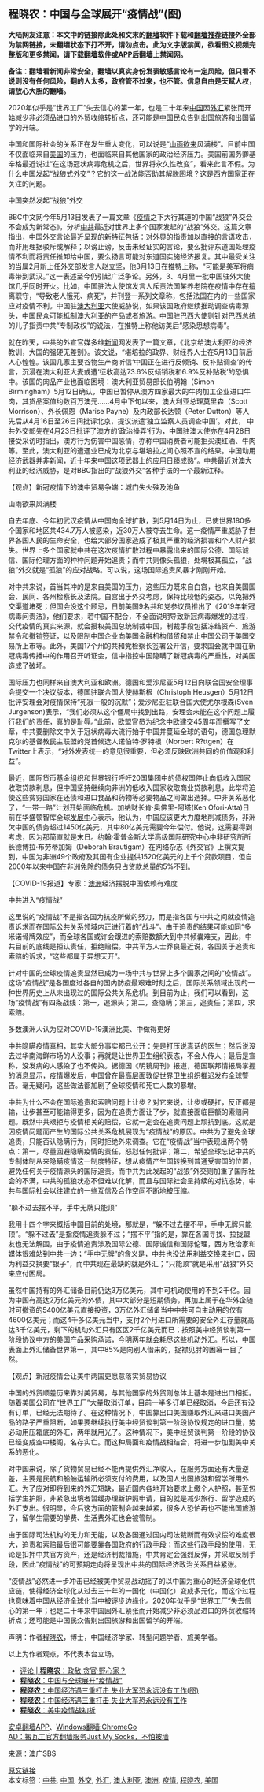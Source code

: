  <h2>程晓农：中国与全球展开“疫情战”(图)</h2> <p class="notice"><b>大陆网友注意：本文中的链接除此处和文末的<a href="https://github.com/bannedbook/fanqiang" >翻墙</a>软件下载和<a href="https://github.com/killgcd/justmysocks/blob/master/README.md">翻墙推荐</a>链接外全部为禁网链接，未翻墙状态下打不开，请勿点击。此为文字版禁闻，欲看图文视频完整版和更多禁闻，请下载<a href="https://github.com/bannedbook/fanqiang">翻墙软件或APP</a>后翻墙上禁闻网。</p><p>备注：翻墙看新闻非常安全，翻墙以真实身份发表敏感言论有一定风险，但只看不说则没有任何风险，翻的人太多，政府管不过来，也不管。信息自由是天赋人权，请放心大胆的翻墙。</b></p>  <div class="entry"> <p id="conimg">2020年似乎是“世界工厂”失去信心的第一年，也是二十年来<span class='wp_keywordlink_affiliate'><a href="https://www.bannedbook.org/" title="中国" target="_blank">中国</a></span>因<a href="https://www.bannedbook.org/bnews/tag/%E5%A4%96%E6%B1%87/" class="st_tag internal_tag" rel="tag" title="标签 外汇 下的日志">外汇</a>紧张而开始减少非必须品进口的外贸收缩转折点，还可能是<a href="https://www.bannedbook.org/bnews/tag/%E4%B8%AD%E5%9B%BD/" class="st_tag internal_tag" rel="tag" title="标签 中国 下的日志">中国</a>民众告别出国旅游和出国留学的开端。</p> <p>中国和国际社会的关系正在发生重大变化，可以说是“<span class='wp_keywordlink'><a href="https://www.bannedbook.org/forum11/topic603.html" title="我们告诉未来 第五集 山雨欲来" target="_blank">山雨欲来</a></span>风满楼”。目前中国不仅面临来自<a href="https://www.bannedbook.org/bnews/tag/%e7%be%8e%e5%9b%bd/" class="st_tag internal_tag" rel="tag" title="标签 美国 下的日志">美国</a>的压力，也面临来自其他国家的政治经济压力。美国前国务卿基辛格最近说过“在这场冠状病毒危机之后，世界将永久性改变”，看来此言不假。为什么中国发起“战狼式<a href="https://www.bannedbook.org/bnews/tag/%E5%A4%96%E4%BA%A4/" class="st_tag internal_tag" rel="tag" title="标签 外交 下的日志">外交</a>”？它的这一战法能否助其解脱困境？这是西方国家正在关注的问题。</p> <p>中国突然发起“战狼”外交</p> <p>BBC中文网今年5月13日发表了一篇文章《<a href="https://www.bannedbook.org/bnews/tag/%E7%96%AB%E6%83%85/" class="st_tag internal_tag" rel="tag" title="标签 疫情 下的日志">疫情</a>之下大行其道的中国“战狼”外交会不会成为新常态》，分析<a href="https://www.bannedbook.org/bnews/tag/%e4%b8%ad%e5%85%b1/" class="st_tag internal_tag" rel="tag" title="标签 中共 下的日志">中共</a>最近对世界上多个国家发起的“战狼”外交。这篇文章指出，中国外交言论最近呈现的新特征包括：对外界的指责加以直接的言语攻击，而非用理据驳斥或解释；以谤止谤，反击未经证实的言论，要么批评东道国处理疫情不利而将责任推卸给中国，要么扬言可能对东道国实施经济报复。其中最受关注的当属2月新上任外交部发言人赵立坚，他3月13日在推特上称，“可能是美军将病毒带到武汉。”这一表述至今仍引起广泛争论。另外，3、4月里一批中国驻外大使馆几乎同时开火。比如，中国驻法大使馆发言人斥责法国某养老院在疫情中存在擅离职守，“导致老人饿死、病死”，并刊登一系列文章称，包括法国在内的一些国家应对疫情不利。中国驻<a href="https://www.bannedbook.org/bnews/tag/%e6%be%b3%e5%a4%a7%e5%88%a9%e4%ba%9a/" class="st_tag internal_tag" rel="tag" title="标签 澳大利亚 下的日志">澳大利亚</a>大使威胁说，如果该国政府继续推动调查病毒源头，中国民众可能抵制澳大利亚的产品或者旅游。中国驻巴西大使则针对巴西总统的儿子指责中共“专制政权”的说法，在推特上称他访美后“感染思想病毒”。</p> <p>就在昨天，中共的外宣官媒多维<span class='wp_keywordlink_affiliate'><a href="https://www.bannedbook.org/" title="新闻">新闻</a></span>网发表了一篇文章，《北京给澳大利亚的经济教训，大国的强硬无差别》。该文说，“堪培拉的政界、财经界人士在5月13日前后人心惶惶。该国几家主要谷物生产商听信‘中国正在进行反倾销、反补贴调查’的传言，沉浸在澳大利亚大麦或遭‘征收高达73.6%反倾销税和6.9%反补贴税’的恐惧中。该国的肉品产业也面临困境：澳大利亚贸易部长伯明翰（Simon Birmingham）5月12日确认，中国已暂停从澳方四家最大的牛肉加工企业进口牛肉，其货品案值约数百万澳元……4月中下旬以来，澳大利亚总理莫里森（Scott Morrison）、外长佩恩（Marise Payne）及内政部长达顿（Peter Dutton）等人先后从4月16日至26日间批评北京，提议派遣‘独立监察人员调查中国’。对此， 中共外交部先在4月23日批评了澳方的‘政治操弄’行为，中国驻澳大使亦在4月28日接受采访时指出，澳方行为伤害中国感情，亦称中国消费者可能拒买澳红酒、牛肉等。至此，澳大利亚的遭遇业已成为北京与堪培拉之间心照不宣的结果。中国动用经济武器并非新闻，近十年来中国这项武器上的应用日臻成熟”。中共最近对澳大利亚的经济威胁，是对BBC指出的“战狼外交”各种手法的一个最新注释。</p> <p>【观点】新冠疫情下的澳中贸易争端：城门失火殃及池鱼</p> <p>山雨欲来风满楼</p>  <p>自去年底、今年初武汉疫情从中国向全球扩散，到5月14日为止，已使世界180多个国家和地区共434.7万人被感染，近30万人被夺去生命。这一疫情严重威胁了世界各国人民的生命安全，也给大部分国家造成了极其严重的经济损害和个人财产损失。世界上多个国家就中共在这次疫情扩散过程中暴露出来的国际公德、国际诚信、国际伦理方面的种种问题开始追责；而中共则像头孤狼，处境极其孤立，“战狼”外交就是“孤狼”的应对战略。可以说，这场国际追责风暴才刚刚开始。</p> <p>对中共来说，首当其冲的是来自美国的压力，这些压力既来自白宫，也来自美国国会、民间、各州检察长及法院。白宫出于外交考虑，保持比较低的姿态，以免把外交渠道堵死；但国会没这个顾忌，日前美国9名共和党参议员推出了《2019年新冠病毒问责法》，他们要求，若中国不配合，不全面说明导致新冠病毒爆发的过程，交代疫情的真实来源，就会授权美国总统制裁中国，制裁手段包括冻结资产、旅游禁令和撤销签证，以及限制中国企业向美国金融机构借贷和禁止中国公司于美国交易所上市等。此外，美国17个州的共和党检察长签署公开信，要求国会就中国在新冠病毒传播中的作用召开听证会，信中指控中国隐瞒了新冠病毒的严重性，对美国造成了破坏。</p> <p>国际压力也同样来自澳大利亚和欧洲。德国和爱沙尼亚5月12日向联合国安全理事会提交一个决议版本，德国驻联合国大使赫斯根（Christoph Heusgen）5月12日批评安理会对疫情保持“死寂一般的沉默”；爱沙尼亚驻联合国大使尤尔根森(Sven Jurgenson)表示，“我们必须从这个僵局中找到出路，安理会未能在这个问题上履行我们的责任，真的是耻辱。”此前，欧盟官员为纪念中欧建交45周年而撰写了文章，中共要删除文中关于冠状病毒大流行始于中国并蔓延全球的语句，德国总理默克尔的基督教民主联盟的党首候选人诺伯特·罗特根（Norbert R?ttgen）在Twitter上表示，“对外发表统一的意见很重要，但必须反映欧洲共同的价值观和利益”。</p> <p>最近，国际货币基金组织和世界银行呼吁20国集团中的债权国停止向低收入国家收取贷款利息，但中国坚持继续向非洲的低收入国家收取商业贷款利息，此举将迫使这些贫穷国家在还债和进口食品和药物等必要物品之间做出选择。中非关系恶化了，“一带一路”计划开始面临危机。加纳财长肯·奥佛里-阿塔(Ken Ofori-Atta)日前在华盛顿智库全球<span class='wp_keywordlink'><a href="https://www.bannedbook.org/forum11/topic335.html" title="禁片：发展中出现的问题，只能靠发展解决？" target="_blank">发展中</a></span>心表示，他认为，中国应该更大力度地削减债务，非洲欠中国的债务超过1450亿美元，其中80亿美元需要今年偿付。他说，这需要得到考虑，因为那简直就是末日。约翰·霍普金斯大学高级国际研究中心中非研究所所长德博拉·布劳蒂加姆（Deborah Brautigam）在网络杂志《外交官》上撰文提到，中国为非洲49个政府及其国有企业提供1520亿美元的上千个贷款项目，但自2000年以来中国在非洲免除的债务只占贷款总量的5%不到。</p> <p>【COVID-19报道】专家：<a href="https://www.bannedbook.org/bnews/tag/%e6%be%b3%e6%b4%b2/" class="st_tag internal_tag" rel="tag" title="标签 澳洲 下的日志">澳洲</a>经济摆脱中国依赖有难度</p> <p>中共进入“疫情战”</p> <p>这里说的“疫情战”不是指各国为抗疫所做的努力，而是指各国与中共之间就疫情追责诉求而在国际公共关系领域内正进行着的“战斗”。由于追责的结果可能如同“多米诺骨牌效应”，而全球各国或许会跟进的索赔数额大到中共倾囊难支，因此，中共目前的底线是拒认责任，拒绝赔偿。中共军方人士乔良最近说，各国关于追责和索赔的诉求，“这些都属于异想天开”。</p>  <p>针对中国的全球疫情追责显然已成为一场中共与世界上多个国家之间的“疫情战”。这场“疫情战”是各国度过各自的国内防疫最艰难时刻之后，国际关系领域出现的一种世界历史上从未出现过的国际公共关系危机。到目前为止，我们可以看到，这场“疫情战”有四条战线：第一，追源头；第二，查隐瞒；第三，追责任；第四，求索赔。</p> <p>多数澳洲人认为应对COVID-19澳洲比美、中做得更好</p> <p>中共隐瞒疫情真相，其实大部分事实都已公开：先是打压说真话的医生；然后说没去过华南海鲜市场的人没事；再就是让世界卫生组织表态，不会人传人；最后是宣称，没发病的人感染了也不传染。据德国《明镜周刊》报道，德国联邦情报局掌握的消息显示，疫情爆发后，中国曾在最<span class='wp_keywordlink_affiliate'><a href="https://www.bannedbook.org/bnews/ccpdope/" title="中共高层内幕" target="_blank">高层</a></span>面敦促世界卫生组织推迟发布全球警告。毫无疑问，这些做法都加剧了全球疫情和死亡人数的暴增。</p> <p>中共为什么不会在国际追责和索赔问题上让步？对它来说，让步或硬扛，反正都是输，让步甚至可能输得更多，因为在追责方面让了步，就直接面临巨额的索赔问题。既然中共艰拒与疫情相关的赔偿，它就一定会在追责问题上顽抗到底。这就是因疫情问题而产生的国际公共关系危机展现为“疫情战”的原因。中共为了避免全球追责，只能否认隐瞒行为，同时拒绝外来调查。它在“疫情战”当中表现出两个特点：第一，尽量回避隐瞒疫情的责任，怒怼任何批评；第二，希望全球忘记中共的专制体制从来隐瞒疫情这一制度特征，想从疫情产生国转换到普通受害国的位置，避免任何关于疫情源头的国际追责。而中共为此发起的“战狼”外交则加重了国际社会的不满，中共的孤狼状态不但难以化解，而且与国际社会呈持续的对抗态势，中共与国际社会以往建立的一些互信及合作空间不断地被压缩。</p> <p>“躲不过去摆不平，手中无牌只能顶”</p> <p>我用十四个字来概括中国目前的处境，那就是，“躲不过去摆不平，手中无牌只能顶”。“躲不过去”是指疫情追责躲不过；“摆不平”指的是，靠在各国寻找、拉拢盟友也无法解围，由于疫情追责涉及国际公德、国际诚信和国际伦理，西方政治家和媒体很难站到中共一边；“手中无牌”的含义是，中共也没法用利益交换来封口，因为利益交换要“银子”，而中共现在最缺的就是外汇；“只能顶”就是采用“战狼”外交来应付困局。</p> <p>虽然中国持有的外汇储备目前仍达3万亿美元，其中可机动使用的不到2千亿。因为中国有高达2万亿美元的外债，其中大部分是短期债务，再加上属于在华外企随时可撤资的5400亿美元直接投资，3万亿外汇储备当中中共可自主动用的仅有4600亿美元；而这4千多亿美元当中，支付2个月进口所需要的安全外汇存量就高达3千亿美元，剩下的机动外汇只有区区2千亿美元而已；按照美中经贸谈判第一阶段协议中方的美国产品采购承诺，今明两年就会耗尽这些机动外汇。所以，中国表面上外汇储备世界第一，其中85%是向别人借来的，捉襟见肘的困窘一目了然。</p>  <p>【观点】新冠疫情会让美中两国更愿意落实贸易协议</p> <p>中国的外贸顺差历来靠对美贸易，与其他国家的外贸则总体上基本是进出口相抵。随着美国公司在“世界工厂”大量取消订单，目前一半多订单已经取消，今后还有没有订单，已经无法期待了。在这种情况下，中国靠出口美国赚取外汇来进口美国产品的路子严重阻断，如果要继续执行美中经贸谈判第一阶段协议规定的进口量，势必动用压箱底的外汇，两年就用光了。这种情况下，美中经贸谈判第一阶段的协议已经变成空中楼阁，名存实亡。而这种局面和疫情战相结合，将进一步加剧美中关系的恶化。</p> <p>对中国来说，除了货物贸易已经不能再提供外汇净收入，在服务方面还有大量逆差，主要是民航和船舶运输所必须支付的费用，以及国人出国旅游和留学所用外汇。为了应对即将到来的外汇短缺，最近国内各地开始要求上缴个人护照，甚至包括学生护照，非紧急出境者暂缓办理新护照申请，目的就是减少旅行、留学造成的外汇支出。很明显，今后这方面的管制会越来越紧，很多人恐怕再也不能出国旅游了，留学生需要的学费、生活费外汇也会被管制。</p> <p>由于国际司法机构的无力和无能，以及各国通过国内司法裁断而有效求偿的难度很大，追责和索赔最后很可能要靠各国政府的行政手段；而这些行政手段的使用，无论是扣押中共官方资产，还是经济制裁措施，中共肯定会强烈反弹，并采取反制手段，因此“疫情战”的可预期走向将呈现出中共的国际经济政治关系日益紧张。</p> <p>“疫情战”必然进一步冲击已经被美中贸易战动摇了的以中国为重心的经济全球化供应链，使得经济全球化从过去三十年的一国化（中国化）变成多元化，而这个过程也意味着中国从经济全球化当中被逐步边缘化。2020年似乎是“世界工厂”失去信心的第一年；也是二十年来中国因外汇紧张而开始减少非必须品进口的外贸收缩转折点；还可能是中国民众告别出国旅游和出国留学的开端。</p> <p>声明：作者<a href="https://www.bannedbook.org/bnews/tag/%e7%a8%8b%e6%99%93%e5%86%9c/" class="st_tag internal_tag" rel="tag" title="标签 程晓农 下的日志">程晓农</a>，博士，中国经济学家、转型问题学者、旅美学者。</p> <p>以上为作者观点，不代表本台立场。</p>  <ul class='op-related-articles' title='相关阅读'> <li><a href='https://www.bannedbook.org/bnews/comments/20200518/1330598.html' target='_blank'>评论 | <b>程晓农</b>：政敌·贪官·野心家？</a></li> <li><a href='https://www.bannedbook.org/bnews/ssgc/20200517/1330144.html' target='_blank'><b>程晓农</b>：中国与全球展开“疫情战”</a></li> <li><a href='https://www.bannedbook.org/bnews/finance/20200516/1329583.html' target='_blank'><b>程晓农</b>：中国经济遇三重打击 失业大军恐永远没有工作(图)</a></li> <li><a href='https://www.bannedbook.org/bnews/comments/20200516/1329511.html' target='_blank'><b>程晓农</b>：中国经济遇三重打击  失业大军恐永远没有工作</a></li> <li><a href='https://www.bannedbook.org/bnews/ssgc/20200511/1326427.html' target='_blank'><b>程晓农</b>：美中疫情战初析</a></li> </ul> <div class="texttj"> <a href="https://github.com/bannedbook/fanqiang/wiki/%E7%A6%81%E9%97%BB%E7%BD%91%E5%AE%89%E5%8D%93%E7%BF%BB%E5%A2%99%E6%96%B0%E9%97%BBAPP" target="_blank">安卓翻墙APP</a>、<a href="https://github.com/bannedbook/fanqiang/wiki/Chrome%E4%B8%80%E9%94%AE%E7%BF%BB%E5%A2%99%E5%8C%85" target="_blank">Windows翻墙:ChromeGo</a><br/> <a href="https://github.com/killgcd/justmysocks/blob/master/README.md" target="_blank">AD：搬瓦工官方翻墙服务Just My Socks，不怕被墙</a> </div><p> 来源：澳广SBS </p><a name='sharetosocial'></a>         <div><a href='https://www.bannedbook.org/bnews/comments/20200521/1331990.html'>原文链接</a></div>  </div><!--END ENTRY--> <div class="postfooter"> <div>本文标签：<a href="https://www.bannedbook.org/bnews/tag/%e4%b8%ad%e5%85%b1/" rel="tag">中共</a>, <a href="https://www.bannedbook.org/bnews/tag/%E4%B8%AD%E5%9B%BD/" rel="tag">中国</a>, <a href="https://www.bannedbook.org/bnews/tag/%E5%A4%96%E4%BA%A4/" rel="tag">外交</a>, <a href="https://www.bannedbook.org/bnews/tag/%E5%A4%96%E6%B1%87/" rel="tag">外汇</a>, <a href="https://www.bannedbook.org/bnews/tag/%e6%be%b3%e5%a4%a7%e5%88%a9%e4%ba%9a/" rel="tag">澳大利亚</a>, <a href="https://www.bannedbook.org/bnews/tag/%e6%be%b3%e6%b4%b2/" rel="tag">澳洲</a>, <a href="https://www.bannedbook.org/bnews/tag/%E7%96%AB%E6%83%85/" rel="tag">疫情</a>, <a href="https://www.bannedbook.org/bnews/tag/%e7%a8%8b%e6%99%93%e5%86%9c/" rel="tag">程晓农</a>, <a href="https://www.bannedbook.org/bnews/tag/%e7%be%8e%e5%9b%bd/" rel="tag">美国</a></div>  </div><!--END POSTFOOTER--> 
